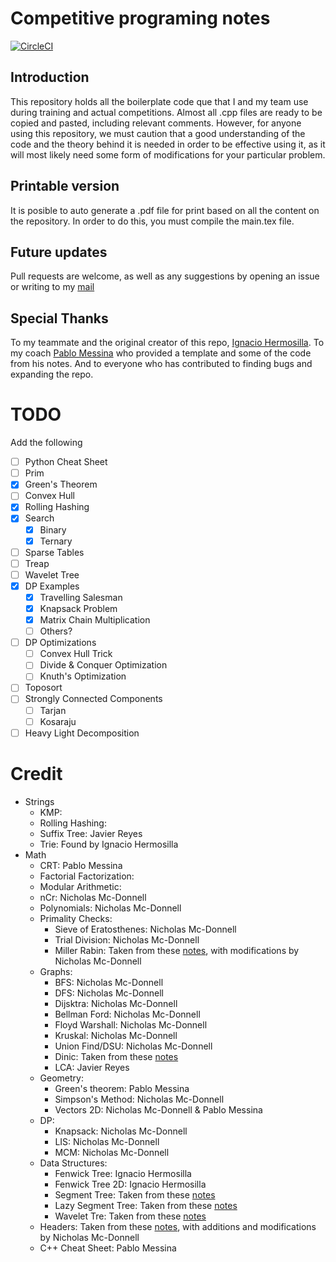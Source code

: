 # Competitive programing notes
[![CircleCI](https://circleci.com/gh/N9199/apuntes_icpc.svg?style=svg)](https://circleci.com/gh/N9199/apuntes_icpc)
## Introduction

This repository holds all the boilerplate code que that I and my team use during training and actual competitions. Almost all .cpp files are ready to be copied and pasted, including relevant comments. However, for anyone using this repository, we must caution that a good understanding of the code and the theory behind it is needed in order to be effective using it, as it will most likely need some form of modifications for your particular problem.

## Printable version

It is posible to auto generate a .pdf file for print based on all the content on the repository. In order to do this, you must compile the main.tex file.

## Future updates

Pull requests are welcome, as well as any suggestions by opening an issue or writing to my [mail](namcdonnell@uc.cl)

## Special Thanks

To my teammate and the original creator of this repo, [Ignacio Hermosilla](https://github.com/ignaciohermosillacornejo). To my coach [Pablo Messina](https://github.com/PabloMessina) who provided a template and some of the code from his notes. And to everyone who has contributed to finding bugs and expanding the repo.

# TODO
Add the following
- [ ] Python Cheat Sheet
- [ ] Prim
- [x] Green's Theorem
- [ ] Convex Hull
- [x] Rolling Hashing
- [x] Search
  - [x] Binary
  - [x] Ternary
- [ ] Sparse Tables
- [ ] Treap
- [ ] Wavelet Tree
- [x] DP Examples
  - [x] Travelling Salesman
  - [x] Knapsack Problem
  - [x] Matrix Chain Multiplication
  - [ ] Others?
- [ ] DP Optimizations
  - [ ] Convex Hull Trick
  - [ ] Divide & Conquer Optimization
  - [ ] Knuth's Optimization
- [ ] Toposort
- [ ] Strongly Connected Components
  - [ ] Tarjan
  - [ ] Kosaraju
- [ ] Heavy Light Decomposition

# Credit
- Strings
  - KMP:
  - Rolling Hashing:
  - Suffix Tree: Javier Reyes
  - Trie: Found by Ignacio Hermosilla
- Math
  - CRT: Pablo Messina
  - Factorial Factorization:
  - Modular Arithmetic:
  - nCr: Nicholas Mc-Donnell
  - Polynomials: Nicholas Mc-Donnell
  - Primality Checks:
    - Sieve of Eratosthenes: Nicholas Mc-Donnell
    - Trial Division: Nicholas Mc-Donnell
    - Miller Rabin: Taken from these [notes](https://docs.google.com/document/d/1rcex_saP4tExbbU62qGUjR3eenxOh-50i9Y45WtHkc4/edit), with modifications by Nicholas Mc-Donnell
  - Graphs:
    - BFS: Nicholas Mc-Donnell
    - DFS: Nicholas Mc-Donnell
    - Dijsktra: Nicholas Mc-Donnell
    - Bellman Ford: Nicholas Mc-Donnell
    - Floyd Warshall: Nicholas Mc-Donnell
    - Kruskal: Nicholas Mc-Donnell
    - Union Find/DSU: Nicholas Mc-Donnell
    - Dinic: Taken from these [notes](https://docs.google.com/document/d/1rcex_saP4tExbbU62qGUjR3eenxOh-50i9Y45WtHkc4/edit)
    - LCA: Javier Reyes
  - Geometry:
    - Green's theorem: Pablo Messina
    - Simpson's Method: Nicholas Mc-Donnell
    - Vectors 2D: Nicholas Mc-Donnell & Pablo Messina
  - DP:
    - Knapsack: Nicholas Mc-Donnell
    - LIS: Nicholas Mc-Donnell
    - MCM: Nicholas Mc-Donnell
  - Data Structures:
    - Fenwick Tree: Ignacio Hermosilla
    - Fenwick Tree 2D: Ignacio Hermosilla
    - Segment Tree: Taken from these [notes](https://docs.google.com/document/d/1rcex_saP4tExbbU62qGUjR3eenxOh-50i9Y45WtHkc4/edit)
    - Lazy Segment Tree: Taken from these [notes](https://docs.google.com/document/d/1rcex_saP4tExbbU62qGUjR3eenxOh-50i9Y45WtHkc4/edit)
    - Wavelet Tre: Taken from these [notes](https://docs.google.com/document/d/1rcex_saP4tExbbU62qGUjR3eenxOh-50i9Y45WtHkc4/edit)
  - Headers: Taken from these [notes](https://docs.google.com/document/d/1rcex_saP4tExbbU62qGUjR3eenxOh-50i9Y45WtHkc4/edit), with additions and modifications by Nicholas Mc-Donnell
  - C++ Cheat Sheet: Pablo Messina
